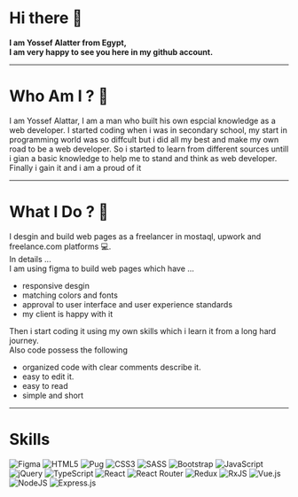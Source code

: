 # Hi there 👋
**I am Yossef Alatter from Egypt,                                                                                                                                               
I am very happy to see you here in my github account.**



---
# Who Am I ? 🤔

I am Yossef Alattar, I am a man who built his own espcial knowledge as a web developer. I started coding when i was in secondary school, my start in programming world was so diffcult but i did all my best and make my own road to be a web developer. So  i started to learn from different sources untill i gian a basic knowledge to help me to stand and think as web developer. Finally i  gain it and i am a proud of it 

---
# What I Do ? 🔨

I desgin and build web pages as a freelancer in mostaql, upwork and freelance.com platforms 💻.                                                                                   
In details ...                                                                                                                                                                     
I am using figma to build web pages which have ...
  - responsive desgin 
  - matching colors and fonts
  - approval to user interface and user experience standards
  - my client is happy with it

Then i start coding it using my own skills which i learn it from a long hard journey.                                                                                               
Also code possess the following
  - organized code with clear comments describe it.
  - easy to edit it.
  - easy to read 
  - simple and short

---
# Skills
![Figma](https://img.shields.io/badge/figma-%23F24E1E.svg?style=for-the-badge&logo=figma&logoColor=white)
![HTML5](https://img.shields.io/badge/html5-%23E34F26.svg?style=for-the-badge&logo=html5&logoColor=white)
![Pug](https://img.shields.io/badge/Pug-FFF?style=for-the-badge&logo=pug&logoColor=A86454)
![CSS3](https://img.shields.io/badge/css3-%231572B6.svg?style=for-the-badge&logo=css3&logoColor=white)
![SASS](https://img.shields.io/badge/SASS-hotpink.svg?style=for-the-badge&logo=SASS&logoColor=white)
![Bootstrap](https://img.shields.io/badge/bootstrap-%23563D7C.svg?style=for-the-badge&logo=bootstrap&logoColor=white)
![JavaScript](https://img.shields.io/badge/javascript-%23323330.svg?style=for-the-badge&logo=javascript&logoColor=%23F7DF1E)
![jQuery](https://img.shields.io/badge/jquery-%230769AD.svg?style=for-the-badge&logo=jquery&logoColor=white)
![TypeScript](https://img.shields.io/badge/typescript-%23007ACC.svg?style=for-the-badge&logo=typescript&logoColor=white)
![React](https://img.shields.io/badge/react-%2320232a.svg?style=for-the-badge&logo=react&logoColor=%2361DAFB)
![React Router](https://img.shields.io/badge/React_Router-CA4245?style=for-the-badge&logo=react-router&logoColor=white)
![Redux](https://img.shields.io/badge/redux-%23593d88.svg?style=for-the-badge&logo=redux&logoColor=white)
![RxJS](https://img.shields.io/badge/rxjs-%23B7178C.svg?style=for-the-badge&logo=reactivex&logoColor=white)
![Vue.js](https://img.shields.io/badge/vuejs-%2335495e.svg?style=for-the-badge&logo=vuedotjs&logoColor=%234FC08D)
![NodeJS](https://img.shields.io/badge/node.js-6DA55F?style=for-the-badge&logo=node.js&logoColor=white)
![Express.js](https://img.shields.io/badge/express.js-%23404d59.svg?style=for-the-badge&logo=express&logoColor=%2361DAFB)

  
